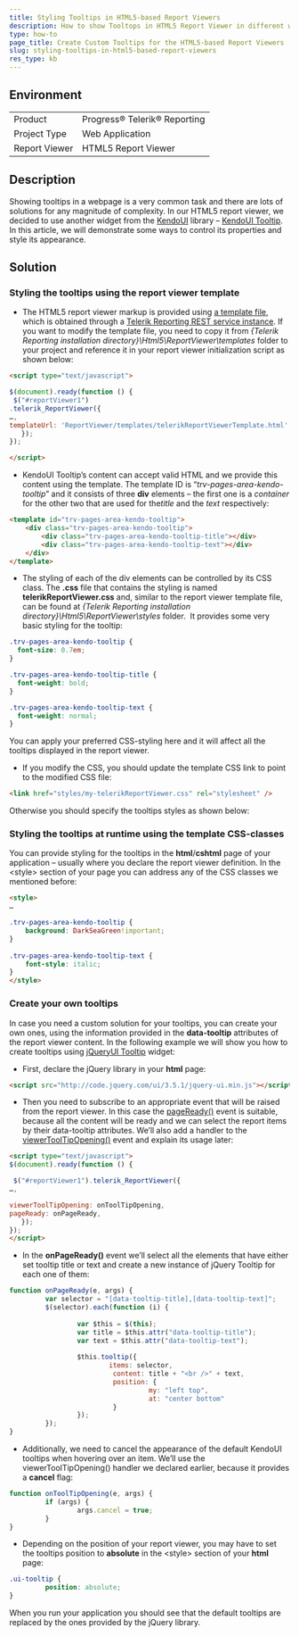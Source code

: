 ```yaml
---
title: Styling Tooltips in HTML5-based Report Viewers 
description: How to show Tooltops in HTML5 Report Viewer in different ways.
type: how-to
page_title: Create Custom Tooltips for the HTML5-based Report Viewers 
slug: styling-tooltips-in-html5-based-report-viewers
res_type: kb
---
```


## Environment
<table>
	<tr>
		<td>Product</td>
		<td>Progress® Telerik® Reporting</td>
	</tr>
	<tr>
		<td>Project Type</td>
		<td>Web Application</td>
	</tr>
	<tr>
		<td>Report Viewer</td>
		<td>HTML5 Report Viewer</td>
	</tr>
</table>

## Description

Showing tooltips in a webpage is a very common task and there are lots of solutions for any magnitude of complexity. In our HTML5 report viewer, we decided to use another widget from the [KendoUI](https://www.telerik.com/kendo-ui) library – [KendoUI Tooltip](http://demos.telerik.com/kendo-ui/tooltip/index). In this article, we will demonstrate some ways to control its properties and style its appearance.

## Solution

### Styling the tooltips using the report viewer template    

  - The HTML5 report viewer markup is provided using [a template file](../html5-report-viewer-template), which is obtained through a [Telerik Reporting REST service instance](../telerik-reporting-rest-conception). If you want to modify the template file, you need to copy it from *{Telerik Reporting installation directory}\Html5\ReportViewer\templates* folder to your project and reference it in your report viewer initialization script as shown below:

```html
<script type="text/javascript">

$(document).ready(function () {
 $("#reportViewer1")
.telerik_ReportViewer({
…,
templateUrl: 'ReportViewer/templates/telerikReportViewerTemplate.html',…,
   });
});

</script>
```    
   
   - KendoUI Tooltip’s content can accept valid HTML and we provide this content using the template. The template ID is “*trv-pages-area-kendo-tooltip*” and it consists of three **div** elements – the first one is a *container* for the other two that are used for the*title* and the *text* respectively: 
 

```html
<template id="trv-pages-area-kendo-tooltip">
    <div class="trv-pages-area-kendo-tooltip">
        <div class="trv-pages-area-kendo-tooltip-title"></div>
        <div class="trv-pages-area-kendo-tooltip-text"></div>
    </div>
</template>
```
    
   - The styling of each of the div elements can be controlled by its CSS class. The **.css** file that contains the styling is named **telerikReportViewer.css** and, similar to the report viewer template file, can be found at *{Telerik Reporting installation directory}\Html5\ReportViewer\styles* folder.  It provides some very basic styling for the tooltip:

```css
.trv-pages-area-kendo-tooltip {
  font-size: 0.7em;
}

.trv-pages-area-kendo-tooltip-title {
  font-weight: bold;
}

.trv-pages-area-kendo-tooltip-text {
  font-weight: normal;
}
```
    
You can apply your preferred CSS-styling here and it will affect all the tooltips displayed in the report viewer.
    
 - If you modify the CSS, you should update the template CSS link to point to the modified CSS file:
 
```html
<link href="styles/my-telerikReportViewer.css" rel="stylesheet" />
``` 
Otherwise you should specify the tooltips styles as shown below:

### Styling the tooltips at runtime using the template CSS-classes   

You can provide styling for the tooltips in the **html**/**cshtml** page of your application – usually where you declare the report viewer definition. In the &lt;style&gt; section of your page you can address any of the CSS classes we mentioned before:
   
```html
<style>
…

.trv-pages-area-kendo-tooltip {
    background: DarkSeaGreen!important;
}
 
.trv-pages-area-kendo-tooltip-text {
    font-style: italic;
}
</style>
```   

### Create your own tooltips    

In case you need a custom solution for your tooltips, you can create your own ones, using the information provided in the **data-tooltip** attributes of the report viewer content. In the following example we will show you how to create tooltips using [jQueryUI Tooltip](https://jqueryui.com/tooltip/) widget:
    
 - First, declare the jQuery library in your **html** page:

```html
<script src="http://code.jquery.com/ui/3.5.1/jquery-ui.min.js"></script>
```

 - Then you need to subscribe to an appropriate event that will be raised from the report viewer. In this case the [pageReady()](../html5-report-viewer-reportviewer-events-pageready) event is suitable, because all the content will be ready and we can select the report items by their data-tooltip attributes. We’ll also add a handler to the [viewerToolTipOpening()](../html5-report-viewer-reportviewer-events-viewertooltipopening) event and explain its usage later:
    
```html
<script type="text/javascript">
$(document).ready(function () {

 $("#reportViewer1").telerik_ReportViewer({
…,

viewerToolTipOpening: onToolTipOpening,
pageReady: onPageReady,
   });
});
</script>
```

- In the **onPageReady()** event we’ll select all the elements that have either set tooltip title or text and create a new instance of jQuery Tooltip for each one of them:
    
```js
function onPageReady(e, args) { 
         var selector = "[data-tooltip-title],[data-tooltip-text]";
         $(selector).each(function (i) {
 
                 var $this = $(this);
                 var title = $this.attr("data-tooltip-title");
                 var text = $this.attr("data-tooltip-text");
 
                 $this.tooltip({
                         items: selector,
                          content: title + "<br />" + text,
                          position: {
                                   my: "left top",
                                   at: "center bottom"
                          }
                 });
         });
}
```

- Additionally, we need to cancel the appearance of the default KendoUI tooltips when hovering over an item. We’ll use the viewerToolTipOpening() handler we declared earlier, because it provides a **cancel** flag:
    
```js
function onToolTipOpening(e, args) {
         if (args) {
                 args.cancel = true;
         }
}
```

- Depending on the position of your report viewer, you may have to set the tooltips position to **absolute** in the &lt;style&gt; section of your **html** page:
    
```css
.ui-tooltip {
         position: absolute;
}
```

When you run your application you should see that the default tooltips are replaced by the ones provided by the jQuery library.
